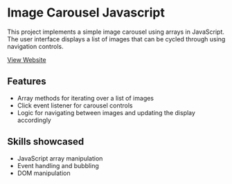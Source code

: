 # Image Carousel Javascript

This project implements a simple image carousel using arrays in JavaScript. The user interface displays a list of images that can be cycled through using navigation controls.

[View Website](https://raw.githack.com/nrosanes3/Image-Carousel-Javascript/main/index.html)

## Features
* Array methods for iterating over a list of images
* Click event listener for carousel controls
* Logic for navigating between images and updating the display accordingly

## Skills showcased
* JavaScript array manipulation
* Event handling and bubbling
* DOM manipulation
